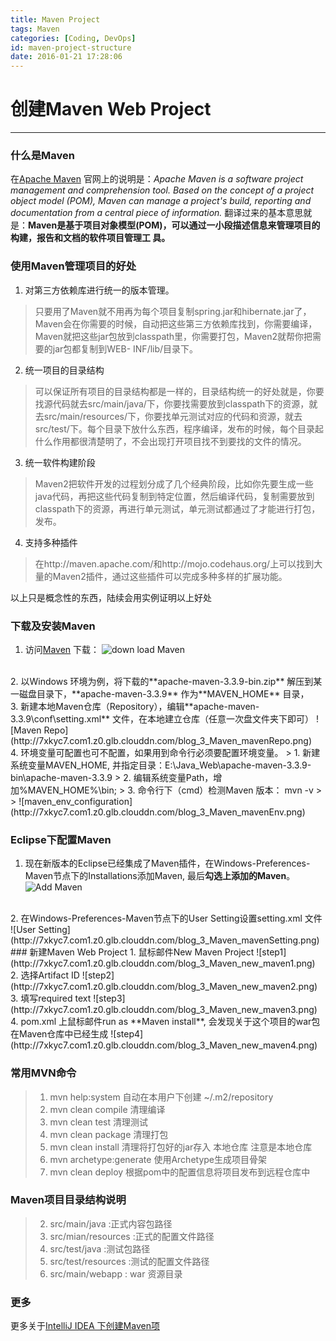 ```yaml
---
title: Maven Project
tags: Maven
categories: [Coding, DevOps]
id: maven-project-structure
date: 2016-01-21 17:28:06
---
```


# 创建Maven Web Project
-----------------------------------------------
### 什么是Maven
在[Apache Maven](http://maven.apache.org/) 官网上的说明是：*Apache Maven is a software project management and comprehension tool. Based on the concept of a project object model (POM), Maven can manage a project's build, reporting and documentation from a central piece of information.*   翻译过来的基本意思就是：**Maven是基于项目对象模型(POM)，可以通过一小段描述信息来管理项目的构建，报告和文档的软件项目管理工 具。**


<!-- more -->

### 使用Maven管理项目的好处
1.  对第三方依赖库进行统一的版本管理。
> 只要用了Maven就不用再为每个项目复制spring.jar和hibernate.jar了，Maven会在你需要的时候，自动把这些第三方依赖库找到，你需要编译，Maven就把这些jar包放到classpath里，你需要打包，Maven2就帮你把需要的jar包都复制到WEB- INF/lib/目录下。

2.  统一项目的目录结构
>  可以保证所有项目的目录结构都是一样的，目录结构统一的好处就是，你要找源代码就去src/main/java/下，你要找需要放到classpath下的资源，就去src/main/resources/下，你要找单元测试对应的代码和资源，就去src/test/下。每个目录下放什么东西，程序编译，发布的时候，每个目录起什么作用都很清楚明了，不会出现打开项目找不到要找的文件的情况。

3. 统一软件构建阶段
> Maven2把软件开发的过程划分成了几个经典阶段，比如你先要生成一些java代码，再把这些代码复制到特定位置，然后编译代码，复制需要放到 classpath下的资源，再进行单元测试，单元测试都通过了才能进行打包，发布。

4. 支持多种插件
> 在http://maven.apache.com/和http://mojo.codehaus.org/上可以找到大量的Maven2插件，通过这些插件可以完成多种多样的扩展功能。

以上只是概念性的东西，陆续会用实例证明以上好处

### 下载及安装Maven
1. 访问[Maven](http://maven.apache.org/) 下载：
![down load Maven](http://7xkyc7.com1.z0.glb.clouddn.com/blog_3_Maven_download_maven.png)
<br/>                 
2. 以Windows 环境为例，将下载的**apache-maven-3.3.9-bin.zip** 解压到某一磁盘目录下，**apache-maven-3.3.9** 作为**MAVEN_HOME** 目录，
<br/>       
3. 新建本地Maven仓库（Repository），编辑**apache-maven-3.3.9\conf\setting.xml** 文件，在本地建立仓库（任意一次盘文件夹下即可）
![Maven Repo](http://7xkyc7.com1.z0.glb.clouddn.com/blog_3_Maven_mavenRepo.png)
<br/>       
4. 环境变量可配置也可不配置，如果用到命令行必须要配置环境变量。
	> 1. 新建系统变量MAVEN_HOME, 并指定目录：E:\Java_Web\apache-maven-3.3.9-bin\apache-maven-3.3.9
	> 2. 编辑系统变量Path，增加%MAVEN_HOME%\bin;
	> 3. 命令行下（cmd）检测Maven 版本： mvn -v  
	>
	> ![maven_env_configuration](http://7xkyc7.com1.z0.glb.clouddn.com/blog_3_Maven_mavenEnv.png)

### Eclipse下配置Maven
1. 现在新版本的Eclipse已经集成了Maven插件，在Windows-Preferences-Maven节点下的Installations添加Maven, 最后**勾选上添加的Maven**。
![Add Maven](http://7xkyc7.com1.z0.glb.clouddn.com/blog_3_Maven_addMaven.png)
<br/>       
2. 在Windows-Preferences-Maven节点下的User Setting设置setting.xml 文件
![User Setting](http://7xkyc7.com1.z0.glb.clouddn.com/blog_3_Maven_mavenSetting.png)
<br/>       
### 新建Maven Web Project
1.  鼠标邮件New Maven Project
![step1](http://7xkyc7.com1.z0.glb.clouddn.com/blog_3_Maven_new_maven1.png)
<br/>
2.  选择Artifact ID
![step2](http://7xkyc7.com1.z0.glb.clouddn.com/blog_3_Maven_new_maven2.png)
<br/>
3. 填写required text
![step3](http://7xkyc7.com1.z0.glb.clouddn.com/blog_3_Maven_new_maven3.png)
<br/>
4. pom.xml 上鼠标邮件run as **Maven install**, 会发现关于这个项目的war包在Maven仓库中已经生成
![step4](http://7xkyc7.com1.z0.glb.clouddn.com/blog_3_Maven_new_maven4.png)

### 常用MVN命令
> 1. mvn  help:system 自动在本用户下创建   ~/.m2/repository
> 2. mvn clean compile     清理编译
> 3. mvn clean test  清理测试
> 4. mvn clean package 清理打包
> 5. mvn clean install  清理将打包好的jar存入 本地仓库  注意是本地仓库
> 6. mvn archetype:generate 使用Archetype生成项目骨架
> 7. mvn clean deploy  根据pom中的配置信息将项目发布到远程仓库中


### Maven项目目录结构说明
> 2. src/main/java :正式内容包路径
> 3. src/mian/resources :正式的配置文件路径
> 4. src/test/java :测试包路径
> 5. src/test/resources :测试的配置文件路径
> 6. src/main/webapp : war 资源目录

### 更多
更多关于[IntelliJ IDEA 下创建Maven项](http://mark.leanote.com/post/%E4%BD%BF%E7%94%A8IntelliJ-IDEA-14%E5%92%8CMaven%E5%88%9B%E5%BB%BAjava-web%E9%A1%B9%E7%9B%AE)
